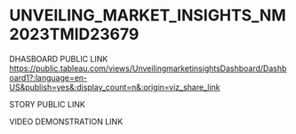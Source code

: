 
# UNVEILING_MARKET_INSIGHTS_NM2023TMID23679
DHASBOARD PUBLIC LINK
https://public.tableau.com/views/UnveilingmarketinsightsDashboard/Dashboard1?:language=en-US&publish=yes&:display_count=n&:origin=viz_share_link

STORY PUBLIC LINK

VIDEO DEMONSTRATION LINK
